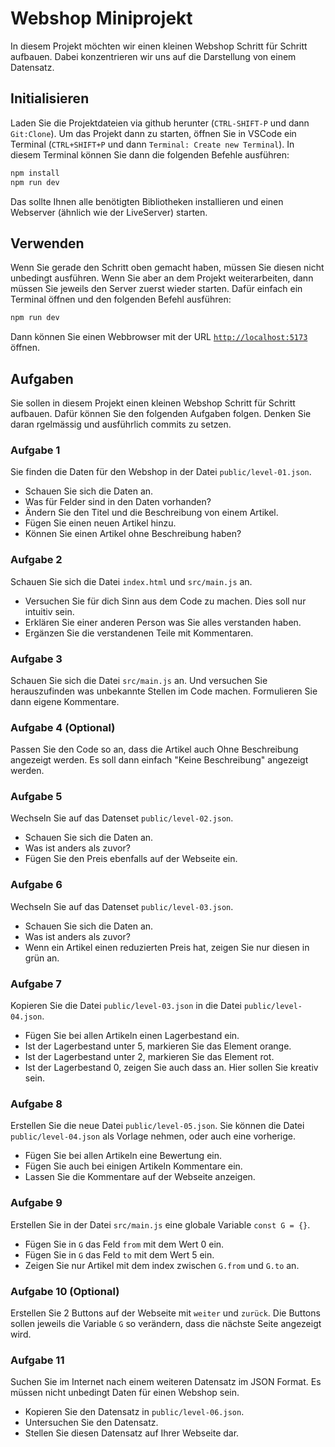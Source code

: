 # Webshop Miniprojekt

In diesem Projekt möchten wir einen kleinen Webshop Schritt für Schritt
aufbauen. Dabei konzentrieren wir uns auf die Darstellung von einem Datensatz.


## Initialisieren

Laden Sie die Projektdateien via github herunter (`CTRL-SHIFT-P` und dann `Git:Clone`). 
Um das Projekt dann zu starten, öffnen Sie in VSCode ein Terminal
(`CTRL+SHIFT+P` und dann `Terminal: Create new Terminal`). In diesem Terminal
können Sie dann die folgenden Befehle ausführen:

```bash
npm install
npm run dev
```

Das sollte Ihnen alle benötigten Bibliotheken installieren und einen Webserver
(ähnlich wie der LiveServer) starten.

## Verwenden

Wenn Sie gerade den Schritt oben gemacht haben, müssen Sie diesen nicht
unbedingt ausführen. Wenn Sie aber an dem Projekt weiterarbeiten, dann müssen
Sie jeweils den Server zuerst wieder starten. Dafür einfach ein Terminal öffnen
und den folgenden Befehl ausführen:

```bash
npm run dev
```

Dann können Sie einen Webbrowser mit der URL
[`http://localhost:5173`](http://localhost:5173) öffnen.

## Aufgaben

Sie sollen in diesem Projekt einen kleinen Webshop Schritt für Schritt aufbauen.
Dafür können Sie den folgenden Aufgaben folgen. Denken Sie daran rgelmässig und ausführlich commits zu setzen.

### Aufgabe 1

Sie finden die Daten für den Webshop in der Datei `public/level-01.json`.

- Schauen Sie sich die Daten an.
- Was für Felder sind in den Daten vorhanden?
- Ändern Sie den Titel und die Beschreibung von einem Artikel.
- Fügen Sie einen neuen Artikel hinzu.
- Können Sie einen Artikel ohne Beschreibung haben?

### Aufgabe 2

Schauen Sie sich die Datei `index.html` und `src/main.js` an.

- Versuchen Sie für dich Sinn aus dem Code zu machen. Dies soll nur intuitiv
  sein.
- Erklären Sie einer anderen Person was Sie alles verstanden haben.
- Ergänzen Sie die verstandenen Teile mit Kommentaren.

### Aufgabe 3

Schauen Sie sich die Datei `src/main.js` an. Und versuchen Sie
herauszufinden was unbekannte Stellen im Code machen. Formulieren Sie dann
eigene Kommentare.

### Aufgabe 4 (Optional)

Passen Sie den Code so an, dass die Artikel auch Ohne Beschreibung angezeigt
werden. Es soll dann einfach "Keine Beschreibung" angezeigt werden.

### Aufgabe 5

Wechseln Sie auf das Datenset `public/level-02.json`.

- Schauen Sie sich die Daten an.
- Was ist anders als zuvor?
- Fügen Sie den Preis ebenfalls auf der Webseite ein.

### Aufgabe 6

Wechseln Sie auf das Datenset `public/level-03.json`.

- Schauen Sie sich die Daten an.
- Was ist anders als zuvor?
- Wenn ein Artikel einen reduzierten Preis hat, zeigen Sie nur diesen in grün
  an.

### Aufgabe 7

Kopieren Sie die Datei `public/level-03.json` in die Datei
`public/level-04.json`.

- Fügen Sie bei allen Artikeln einen Lagerbestand ein.
- Ist der Lagerbestand unter 5, markieren Sie das Element orange.
- Ist der Lagerbestand unter 2, markieren Sie das Element rot.
- Ist der Lagerbestand 0, zeigen Sie auch dass an. Hier sollen Sie kreativ sein.

### Aufgabe 8

Erstellen Sie die neue Datei `public/level-05.json`. Sie können die Datei
`public/level-04.json` als Vorlage nehmen, oder auch eine vorherige.

- Fügen Sie bei allen Artikeln eine Bewertung ein.
- Fügen Sie auch bei einigen Artikeln Kommentare ein.
- Lassen Sie die Kommentare auf der Webseite anzeigen.

### Aufgabe 9

Erstellen Sie in der Datei `src/main.js` eine globale Variable `const G = {}`.

- Fügen Sie in `G` das Feld `from` mit dem Wert 0 ein.
- Fügen Sie in `G` das Feld `to` mit dem Wert 5 ein.
- Zeigen Sie nur Artikel mit dem index zwischen `G.from` und `G.to` an.

### Aufgabe 10 (Optional)

Erstellen Sie 2 Buttons auf der Webseite mit `weiter` und `zurück`. Die Buttons
sollen jeweils die Variable `G` so verändern, dass die nächste Seite angezeigt
wird.

### Aufgabe 11

Suchen Sie im Internet nach einem weiteren Datensatz im JSON Format. Es müssen
nicht unbedingt Daten für einen Webshop sein.

- Kopieren Sie den Datensatz in `public/level-06.json`.
- Untersuchen Sie den Datensatz.
- Stellen Sie diesen Datensatz auf Ihrer Webseite dar.
